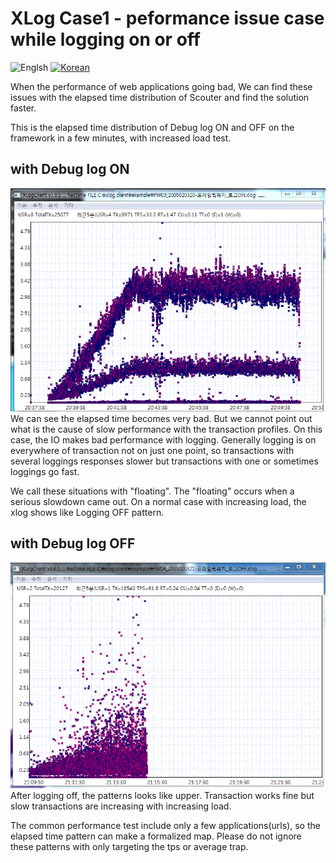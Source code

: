 # XLog Case1 - peformance issue case while logging on or off
![Englsh](https://img.shields.io/badge/language-English-red.svg) [![Korean](https://img.shields.io/badge/language-Korean-blue.svg)](XLogCase1LogOnOff_kr.md)

When the performance of web applications going bad, We can find these issues with the elapsed time distribution of Scouter and find the solution faster.

This is the elapsed time distribution of Debug log ON and OFF on the framework in a few minutes, with increased load test.

## with Debug log ON
![Log On](../img/client/xlog_log_on_case.png)
We can see the elapsed time becomes very bad. 
But we cannot point out what is the cause of slow performance with the transaction profiles. 
On this case, the IO makes bad performance with logging. 
Generally logging is on everywhere of transaction not on just one point, so transactions with several loggings responses slower but transactions with one or sometimes loggings go fast.

We call these situations with "floating". The "floating" occurs when a serious slowdown came out. 
On a normal case with increasing load, the xlog shows like Logging OFF pattern. 

## with Debug log OFF
![Log Off](../img/client/xlog_log_off_case.png)
After logging off, the patterns looks like upper. 
Transaction works fine but slow transactions are increasing with increasing load.

The common performance test include only a few applications(urls), so the elapsed time pattern can make a formalized map. 
Please do not ignore these patterns with only targeting the tps or average trap.
